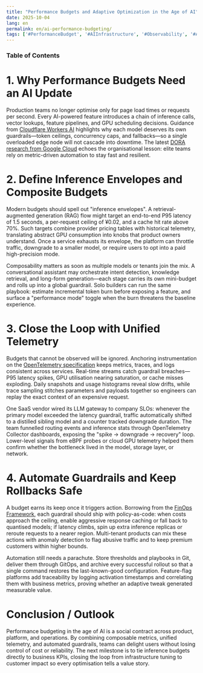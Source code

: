 ```yaml
---
title: "Performance Budgets and Adaptive Optimization in the Age of AI"
date: 2025-10-04
lang: en
permalink: en/ai-performance-budgeting/
tags: ['#PerformanceBudget', '#AIInfrastructure', '#Observability', '#Automation', '#FinOps']
---
```


### Table of Contents
<!-- toc -->

# 1. Why Performance Budgets Need an AI Update
Production teams no longer optimise only for page load times or requests per second. Every AI-powered feature introduces a chain of inference calls, vector lookups, feature pipelines, and GPU scheduling decisions. Guidance from [Cloudflare Workers AI](https://developers.cloudflare.com/workers-ai/) highlights why each model deserves its own guardrails—token ceilings, concurrency caps, and fallbacks—so a single overloaded edge node will not cascade into downtime. The latest [DORA research from Google Cloud](https://cloud.google.com/blog/products/devops-sre/dora-2023-accelerate-state-of-devops-report-now-available) echoes the organisational lesson: elite teams rely on metric-driven automation to stay fast and resilient.

# 2. Define Inference Envelopes and Composite Budgets
Modern budgets should spell out "inference envelopes". A retrieval-augmented generation (RAG) flow might target an end-to-end P95 latency of 1.5 seconds, a per-request ceiling of ¥0.02, and a cache hit rate above 70%. Such targets combine provider pricing tables with historical telemetry, translating abstract GPU consumption into knobs that product owners understand. Once a service exhausts its envelope, the platform can throttle traffic, downgrade to a smaller model, or require users to opt into a paid high-precision mode.

Composability matters as soon as multiple models or tenants join the mix. A conversational assistant may orchestrate intent detection, knowledge retrieval, and long-form generation—each stage carries its own mini-budget and rolls up into a global guardrail. Solo builders can run the same playbook: estimate incremental token burn before exposing a feature, and surface a "performance mode" toggle when the burn threatens the baseline experience.

# 3. Close the Loop with Unified Telemetry
Budgets that cannot be observed will be ignored. Anchoring instrumentation on the [OpenTelemetry specification](https://opentelemetry.io/docs/) keeps metrics, traces, and logs consistent across services. Real-time streams catch guardrail breaches—P95 latency spikes, GPU utilisation nearing saturation, or cache misses exploding. Daily snapshots and usage histograms reveal slow drifts, while trace sampling stitches parameters and payloads together so engineers can replay the exact context of an expensive request.

One SaaS vendor wired its LLM gateway to company SLOs: whenever the primary model exceeded the latency guardrail, traffic automatically shifted to a distilled sibling model and a counter tracked downgrade duration. The team funnelled routing events and inference stats through OpenTelemetry Collector dashboards, exposing the "spike → downgrade → recovery" loop. Lower-level signals from eBPF probes or cloud GPU telemetry helped them confirm whether the bottleneck lived in the model, storage layer, or network.

# 4. Automate Guardrails and Keep Rollbacks Safe
A budget earns its keep once it triggers action. Borrowing from the [FinOps Framework](https://www.finops.org/framework/), each guardrail should ship with policy-as-code: when costs approach the ceiling, enable aggressive response caching or fall back to quantised models; if latency climbs, spin up extra inference replicas or reroute requests to a nearer region. Multi-tenant products can mix these actions with anomaly detection to flag abusive traffic and to keep premium customers within higher bounds.

Automation still needs a parachute. Store thresholds and playbooks in Git, deliver them through GitOps, and archive every successful rollout so that a single command restores the last-known-good configuration. Feature-flag platforms add traceability by logging activation timestamps and correlating them with business metrics, proving whether an adaptive tweak generated measurable value.

# Conclusion / Outlook
Performance budgeting in the age of AI is a social contract across product, platform, and operations. By combining composable metrics, unified telemetry, and automated guardrails, teams can delight users without losing control of cost or reliability. The next milestone is to tie inference budgets directly to business KPIs, closing the loop from infrastructure tuning to customer impact so every optimisation tells a value story.
